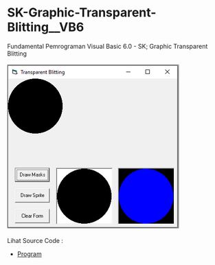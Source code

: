 # SK-Graphic-Transparent-Blitting__VB6
Fundamental Pemrograman Visual Basic 6.0 - SK; Graphic Transparent Blitting<br><br>
<img src="https://github.com/RizkyKhapidsyah/SK-Graphic-Transparent-Blitting__VB6/blob/main/result/001.PNG"><br><br>
Lihat Source Code : <br>
- <a href="https://github.com/RizkyKhapidsyah/SK-Graphic-Transparent-Blitting__VB6/blob/main/frmTransBlt.frm">Program</a>
